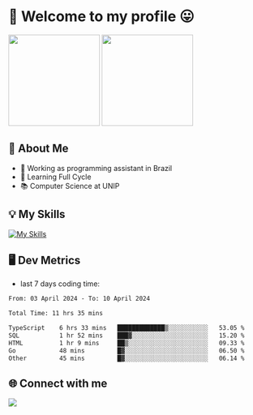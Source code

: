 # 🎉 Welcome to my profile 😛

<div>
  <img height="180em" src="https://github-readme-stats.vercel.app/api?username=VinicciusSantos&show_icons=true&icon_color=fff&include_all_commits=true&count_private=true&bg_color=30,000,000&title_color=fff&text_color=fff"/>
  <img height="180em" src="https://github-readme-stats.vercel.app/api/top-langs/?username=VinicciusSantos&langs_count=8&layout=compact&include_all_commits=true&count_private=true&bg_color=30,000,000&title_color=fff&text_color=fff"/>
</div>

## 📖 About Me
- 🔭 Working as programming assistant in Brazil
- 🌱 Learning Full Cycle
- 📚 Computer Science at UNIP

## 💡 My Skills

[![My Skills](https://skills.thijs.gg/icons?i=angular,react,styledcomponents,jest,html,css,sass,bootstrap,ts,js,go,nodejs,express,nestjs,git,c,py,postgres,mysql,sqlite,docker,graphql)](https://github.com/VinicciusSantos)

## 🖥️ Dev Metrics

- last 7 days coding time:

<!--START_SECTION:waka-->

```txt
From: 03 April 2024 - To: 10 April 2024

Total Time: 11 hrs 35 mins

TypeScript    6 hrs 33 mins   █████████████▒░░░░░░░░░░░   53.05 %
SQL           1 hr 52 mins    ███▓░░░░░░░░░░░░░░░░░░░░░   15.20 %
HTML          1 hr 9 mins     ██▒░░░░░░░░░░░░░░░░░░░░░░   09.33 %
Go            48 mins         █▓░░░░░░░░░░░░░░░░░░░░░░░   06.50 %
Other         45 mins         █▓░░░░░░░░░░░░░░░░░░░░░░░   06.14 %
```

<!--END_SECTION:waka-->

## 🌐 Connect with me

<a href="https://www.linkedin.com/in/vinicius-guedes-b817aa223/"><img src="https://img.shields.io/badge/LinkedIn-0077B5?style=for-the-badge&logo=linkedin&logoColor=white"/></a>

